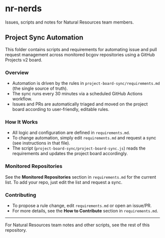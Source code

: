 # nr-nerds

Issues, scripts and notes for Natural Resources team members.

## Project Sync Automation

This folder contains scripts and requirements for automating issue and pull request management across monitored bcgov repositories using a GitHub Projects v2 board.

### Overview
- Automation is driven by the rules in `project-board-sync/requirements.md` (the single source of truth).
- The sync runs every 30 minutes via a scheduled GitHub Actions workflow.
- Issues and PRs are automatically triaged and moved on the project board according to user-friendly, editable rules.

### How It Works
- All logic and configuration are defined in `requirements.md`.
- To change automation, simply edit `requirements.md` and request a sync (see instructions in that file).
- The script (`project-board-sync/project-board-sync.js`) reads the requirements and updates the project board accordingly.

### Monitored Repositories
See the **Monitored Repositories** section in `requirements.md` for the current list. To add your repo, just edit the list and request a sync.

### Contributing
- To propose a rule change, edit `requirements.md` or open an issue/PR.
- For more details, see the **How to Contribute** section in `requirements.md`.

---

For Natural Resources team notes and other scripts, see the rest of this repository.
